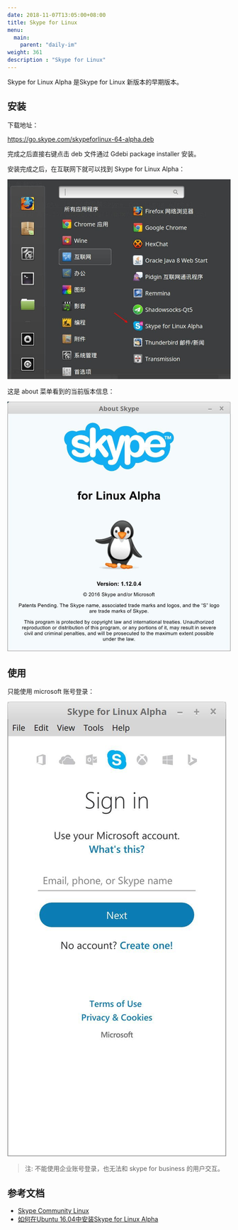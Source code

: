 ```yaml
---
date: 2018-11-07T13:05:00+08:00
title: Skype for Linux
menu:
  main:
    parent: "daily-im"
weight: 361
description : "Skype for Linux"
---
```


Skype for Linux Alpha 是Skype for Linux 新版本的早期版本。

## 安装

下载地址：

https://go.skype.com/skypeforlinux-64-alpha.deb

完成之后直接右键点击 deb 文件通过 Gdebi package installer 安装。

安装完成之后，在互联网下就可以找到 Skype for Linux Alpha：

![](images/skype_link.jpg)

这是 about 菜单看到的当前版本信息：

![](images/skype_help.jpg)

## 使用

只能使用 microsoft 账号登录：

![](images/skype_login.jpg)

> 注: 不能使用企业账号登录，也无法和 skype for business 的用户交互。

## 参考文档

- [Skype Community Linux](https://community.skype.com/t5/Linux/bd-p/Linux)
- [如何在Ubuntu 16.04中安装Skype for Linux Alpha](http://www.linuxidc.com/Linux/2016-07/133405.htm)